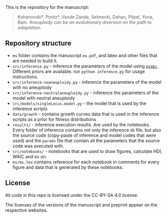 This is the repository for the manuscript:

> Kohanovski*, Pontz*, Vande Zande, Selmecki, Dahan, Pilpel, Yona, Ram. _Aneuploidy can be an evolutionary diversion on the path to adaptation_.

## Repository structure

- `ms` folder contains the manuscript `ms.pdf`, and latex and other files that are needed to build it.
- `src/inference.py` - inference the parameters of the model using [`pyabc`](http://pyabc.readthedocs.io). Different priors are available. run `python inference.py` for usage instructions.
- `src/inference-noaneuploidy.py` - inference the parameters of the model with no aneuploidy
- `src/inference-neutralaneuploidy.py` - inference the parameters of the model with neutral aneuploidy
- `src/models/singleLocus.model.py` - the model that is used by the inference scripts
- `data/growth` - contains growth curves data that is used in the inference scripts as a prior for fitness distributions
- `results/` - inference execution results. Are used by the notebooks. Every folder of inference contains not only the inference `db` file, but also the source code (copy-paste of inference and model codes that were used) and the `params` file that contain all the parameters that the source code was executed with.
- `src/notebooks/` - notebooks that are used to draw figures, calculate HDI, WAIC and so on.
- `ms/ms.tex` contains reference for each notebook in comments for every figure and data that is generated by these notebooks.

## License

All code in this repo is licensed under the CC-BY-SA 4.0 license.

The licenses of the versions of the manuscript and preprint appear on the respective websites.
